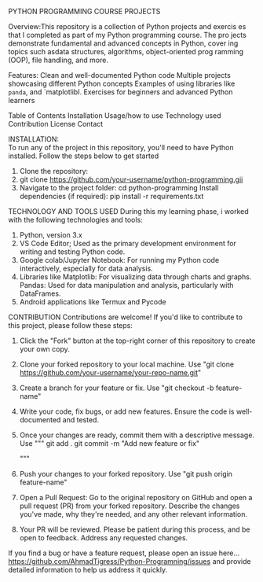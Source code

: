 PYTHON PROGRAMMING COURSE  PROJECTS

Overview:This repository is a collection of Python projects and exercis    es that I completed as part of my Python programming course. The pro    jects demonstrate fundamental and advanced concepts in Python, cover    ing topics such asdata structures, algorithms, object-oriented prog    ramming (OOP), file handling, and more.

Features:
Clean and well-documented Python code
Multiple projects showcasing different Python concepts
Examples of using libraries like `panda`, and `matplotlibI.
Exercises for beginners and advanced Python learners

 Table of Contents
  Installation
  Usage/how to use
  Technology used
  Contribution
  License
  Contact

 
   INSTALLATION:                                                        
 To run any of the project in this repository, you'll need to have  Python installed. Follow the steps below to get started
 1. Clone the repository:
 2. git clone https://github.com/your-username/python-programming.gii 
 3. Navigate to the project folder: cd python-programming
 Install dependencies (if required):
 pip install -r requirements.txt


  TECHNOLOGY AND TOOLS USED
During this my learning phase, i worked with the following technologies and tools:
1. Python, version 3.x
2. VS Code Editor; Used as the primary development environment for writing and testing Python code.
3. Google colab/Jupyter Notebook: For running my Python code interactively, especially for data analysis.
4. Libraries like
     Matplotlib: For visualizing data through charts and graphs.
     Pandas: Used for data manipulation and analysis, particularly with DataFrames.
5. Android applications like Termux and Pycode

 CONTRIBUTION 
Contributions are welcome! If you'd like to contribute to this project, please follow these steps:
1. Click the "Fork" button at the top-right corner of this repository to create your own copy.
2. Clone your forked repository to your local machine.  Use  "git clone https://github.com/your-username/your-repo-name.git"
3. Create a branch for your feature or fix.  Use  "git checkout -b feature-name"
4. Write your code, fix bugs, or add new features. Ensure the code is well-documented and tested.
5. Once your changes are ready, commit them with a descriptive message. Use 
   """
   git add .
   git commit -m "Add new feature or fix"
   
   """
 6. Push your changes to your forked repository. Use "git push origin feature-name"
 7. Open a Pull Request:  Go to the original repository on GitHub and open a pull request (PR) from your 
    forked repository. Describe the changes you've made, why they're needed, and any other relevant 
    information.
8.  Your PR will be reviewed. Please be patient during this process, and be open to feedback. Address any 
    requested changes.
   
If you find a bug or have a feature request, please open an issue here... https://github.com/AhmadTigress/Python-Programning/issues  and provide detailed information to help us address it quickly.
